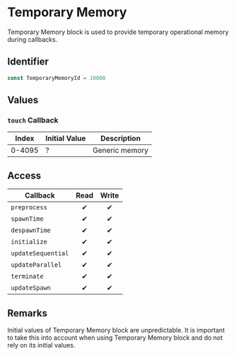 # Temporary Memory

Temporary Memory block is used to provide temporary operational memory during callbacks.

## Identifier

```ts
const TemporaryMemoryId = 10000
```

## Values

### `touch` Callback

| Index  | Initial Value | Description    |
| ------ | ------------- | -------------- |
| 0-4095 | ?             | Generic memory |

## Access

| Callback           | Read | Write |
| ------------------ | :--: | :---: |
| `preprocess`       |  ✔   |   ✔   |
| `spawnTime`        |  ✔   |   ✔   |
| `despawnTime`      |  ✔   |   ✔   |
| `initialize`       |  ✔   |   ✔   |
| `updateSequential` |  ✔   |   ✔   |
| `updateParallel`   |  ✔   |   ✔   |
| `terminate`        |  ✔   |   ✔   |
| `updateSpawn`      |  ✔   |   ✔   |

## Remarks

Initial values of Temporary Memory block are unpredictable. It is important to take this into account when using Temporary Memory block and do not rely on its initial values.
